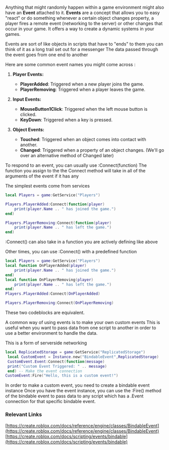 
Anything that might randomly happen within a game environment might also have an **Event** attached to it. **Events** are a concept that allows you to easy "react" or do something whenever a certain object changes property, a player fires a remote event (networking to the server) or other changes that occur in your game. It offers a way to create a dynamic systems in your games.

Events are sort of like objects in scripts that have to "ends" to them
you can think of it as a long trail set out for a messenger
The data passed through the event goes from one end to another

Here are some common event names you might come across :

1.  **Player Events:**
    
    -   **PlayerAdded**: Triggered when a new player joins the game.
    -   **PlayerRemoving**: Triggered when a player leaves the game.
2.  **Input Events:**
    -   **MouseButton1Click**: Triggered when the left mouse button is     clicked.
    -   **KeyDown**: Triggered when a key is pressed.
3.  **Object Events:**
    -   **Touched**: Triggered when an object comes into contact with another.
    -   **Changed**: Triggered when a property of an object changes.
    (We'll go over an alternative method of Changed later)

To respond to an event, you can usually use :Connect(function)
The function you assign to the the Connect method will take in all of the arguments of the event if it has any

The simplest events come from services

```lua
local Players = game:GetService("Players")

Players.PlayerAdded:Connect(function(player)
    print(player.Name .. " has joined the game.")
end)

Players.PlayerRemoving:Connect(function(player)
    print(player.Name .. " has left the game.")
end)
```
:Connect() can also take in a function you are actively defining
like above

Other times, you can use :Connect() with a predefined function

```lua
local Players = game:GetService("Players")
local function OnPlayerAdded(player)
    print(player.Name .. " has joined the game.")
end)
local function OnPlayerRemoving(player)
    print(player.Name .. " has left the game.")
end)
Players.PlayerAdded:Connect(OnPlayerAdded)

Players.PlayerRemoving:Connect(OnPlayerRemoving)
```

These two codeblocks are equivalent.

A common way of using events is to make your own custom events
This is useful when you want to pass data from one script to another in order to use a better environment to handle the data.

This is a form of serverside networking

```lua
local ReplicatedStorage = game:GetService("ReplicatedStorage")
 local CustomEvent = Instance.new("BindableEvent",ReplicatedStorage) 
 CustomEvent.Event:Connect(function(message)
 print("Custom Event Triggered: " .. message) 
 end) -- Make the event connection
CustomEvent:Fire("Hello, this is a custom event!")
```
In order to make a custom event, you need to create a bindable event instance
Once you have the event instance, you can use the :Fire() method of the bindable event to pass data to any script which has a .Event connection for that specific bindable event.


### Relevant Links
[https://create.roblox.com/docs/reference/engine/classes/BindableEvent](https://create.roblox.com/docs/reference/engine/classes/BindableEvent)
[https://create.roblox.com/docs/scripting/events/bindable](https://create.roblox.com/docs/scripting/events/bindable)